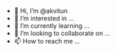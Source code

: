 - 👋 Hi, I’m @akvitun
- 👀 I’m interested in ...
- 🌱 I’m currently learning ...
- 💞️ I’m looking to collaborate on ...
- 📫 How to reach me ...

<!---
akvitun/akvitun is a ✨ special ✨ repository because its `README.md` (this file) appears on your GitHub profile.
You can click the Preview link to take a look at your changes.
--->
